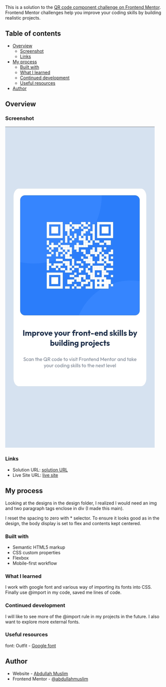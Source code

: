 
This is a solution to the [QR code component challenge on Frontend Mentor](https://www.frontendmentor.io/challenges/qr-code-component-iux_sIO_H). Frontend Mentor challenges help you improve your coding skills by building realistic projects. 

## Table of contents

- [Overview](#overview)
  - [Screenshot](#screenshot)
  - [Links](#links)
- [My process](#my-process)
  - [Built with](#built-with)
  - [What I learned](#what-i-learned)
  - [Continued development](#continued-development)
  - [Useful resources](#useful-resources)
- [Author](#author)

## Overview

### Screenshot

![](./images/screenshot.jpg)

### Links

- Solution URL: [solution URL](https://github.com/abdullahmuslim/qr-code)
- Live Site URL: [live site](https://abdullahmuslim.github.io/qr-code)

## My process

Looking at the designs in the design folder, I realized I would need an img and two paragraph tags enclose in div (I made this main).

I reset the spacing to zero with * selector.
To ensure it looks good as in the design, the body display is set to flex and contents kept centered.

### Built with

- Semantic HTML5 markup
- CSS custom properties
- Flexbox
- Mobile-first workflow

### What I learned

I work with google font and various way of importing its fonts into CSS.
Finally use @import in my code, saved me lines of code.

### Continued development

I will like to see more of the @import rule in my projects in the future.
I also want to explore more external fonts.

### Useful resources

font: Outfit - [Google font](https://fonts.google.com/specimen/Outfit)

## Author

- Website - [Abdullah Muslim](https://abdullahmuslim.github.io/portfolio)
- Frontend Mentor - [@abdullahmuslim](https://www.frontendmentor.io/profile/abdullahmuslim)